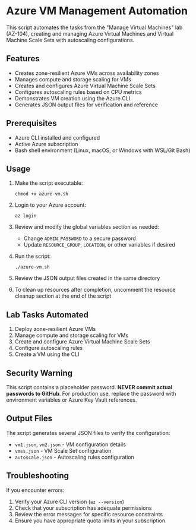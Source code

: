 # Azure VM Management Automation

This script automates the tasks from the "Manage Virtual Machines" lab (AZ-104), creating and managing Azure Virtual Machines and Virtual Machine Scale Sets with autoscaling configurations.

## Features

- Creates zone-resilient Azure VMs across availability zones
- Manages compute and storage scaling for VMs
- Creates and configures Azure Virtual Machine Scale Sets
- Configures autoscaling rules based on CPU metrics
- Demonstrates VM creation using the Azure CLI
- Generates JSON output files for verification and reference

## Prerequisites

- Azure CLI installed and configured
- Active Azure subscription
- Bash shell environment (Linux, macOS, or Windows with WSL/Git Bash)

## Usage

1. Make the script executable:
   ```
   chmod +x azure-vm.sh
   ```

2. Login to your Azure account:
   ```
   az login
   ```

3. Review and modify the global variables section as needed:
   - Change `ADMIN_PASSWORD` to a secure password
   - Update `RESOURCE_GROUP`, `LOCATION`, or other variables if desired

4. Run the script:
   ```
   ./azure-vm.sh
   ```

5. Review the JSON output files created in the same directory

6. To clean up resources after completion, uncomment the resource cleanup section at the end of the script

## Lab Tasks Automated

1. Deploy zone-resilient Azure VMs
2. Manage compute and storage scaling for VMs
3. Create and configure Azure Virtual Machine Scale Sets
4. Configure autoscaling rules
5. Create a VM using the CLI

## Security Warning

This script contains a placeholder password. **NEVER commit actual passwords to GitHub**. For production use, replace the password with environment variables or Azure Key Vault references.

## Output Files

The script generates several JSON files to verify the configuration:
- `vm1.json`, `vm2.json` - VM configuration details
- `vmss.json` - VM Scale Set configuration
- `autoscale.json` - Autoscaling rules configuration

## Troubleshooting

If you encounter errors:
1. Verify your Azure CLI version (`az --version`)
2. Check that your subscription has adequate permissions
3. Review the error messages for specific resource constraints
4. Ensure you have appropriate quota limits in your subscription
